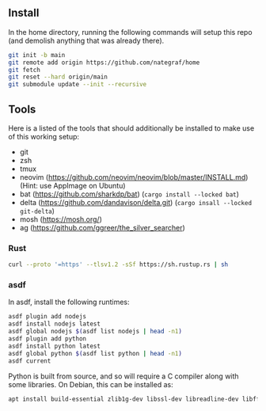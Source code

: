 ## Install

In the home directory, running the following commands will setup this repo (and demolish anything that was already there).

```sh
git init -b main
git remote add origin https://github.com/nategraf/home
git fetch
git reset --hard origin/main
git submodule update --init --recursive
```

## Tools

Here is a listed of the tools that should additionally be installed to make use of this working setup:

* git
* zsh
* tmux
* neovim (https://github.com/neovim/neovim/blob/master/INSTALL.md) (Hint: use AppImage on Ubuntu)
* bat (https://github.com/sharkdp/bat) (`cargo install --locked bat`)
* delta (https://github.com/dandavison/delta.git) (`cargo insall --locked git-delta`)
* mosh (https://mosh.org/)
* ag (https://github.com/ggreer/the_silver_searcher)

### Rust

```sh
curl --proto '=https' --tlsv1.2 -sSf https://sh.rustup.rs | sh
```

### asdf

In asdf, install the following runtimes:

```sh
asdf plugin add nodejs
asdf install nodejs latest
asdf global nodejs $(asdf list nodejs | head -n1)
asdf plugin add python
asdf install python latest
asdf global python $(asdf list python | head -n1)
asdf current
```

Python is built from source, and so will require a C compiler along with some libraries.
On Debian, this can be installed as:

```sh
apt install build-essential zlib1g-dev libssl-dev libreadline-dev libffi-dev
```

